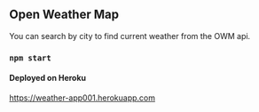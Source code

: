 ## Open Weather Map

You can search by city to find current weather from the OWM api.

### `npm start`

#### Deployed on Heroku

https://weather-app001.herokuapp.com
